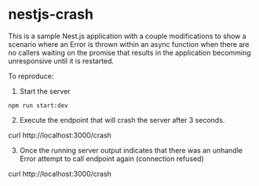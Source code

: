 # nestjs-crash

This is a sample Nest.js application with a couple modifications to show a scenario where an Error is thrown within an async function when there are no callers waiting on the promise that results in the application becomming unresponsive until it is restarted.

To reproduce:

1. Start the server

`npm run start:dev`

2. Execute the endpoint that will crash the server after 3 seconds.

curl http://localhost:3000/crash

3. Once the running server output indicates that there was an unhandle Error attempt to call endpoint again (connection refused)

curl http://localhost:3000/crash

